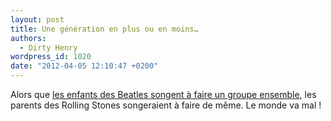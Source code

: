 ```yaml
---
layout: post
title: Une génération en plus ou en moins…
authors:
  - Dirty Henry
wordpress_id: 1020
date: "2012-04-05 12:10:47 +0200"
---
```


Alors que
[les enfants des Beatles songent à faire un groupe ensemble](http://www.nme.com/news/the-beatles/63039),
les parents des Rolling Stones songeraient à faire de même. Le monde va mal !
